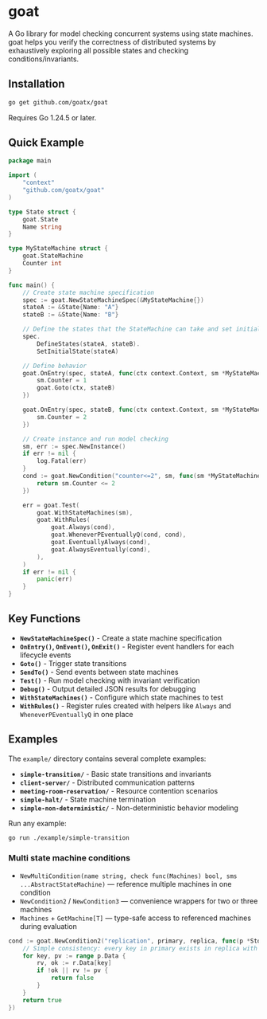 # goat

A Go library for model checking concurrent systems using state machines. goat helps you verify the correctness of distributed systems by exhaustively exploring all possible states and checking conditions/invariants.

## Installation

```bash
go get github.com/goatx/goat
```

Requires Go 1.24.5 or later.

## Quick Example

```go
package main

import (
    "context"
    "github.com/goatx/goat"
)

type State struct {
    goat.State
    Name string
}

type MyStateMachine struct {
    goat.StateMachine
    Counter int
}

func main() {
    // Create state machine specification
    spec := goat.NewStateMachineSpec(&MyStateMachine{})
    stateA := &State{Name: "A"}
    stateB := &State{Name: "B"}

    // Define the states that the StateMachine can take and set initial state
    spec.
        DefineStates(stateA, stateB).
        SetInitialState(stateA)

    // Define behavior
    goat.OnEntry(spec, stateA, func(ctx context.Context, sm *MyStateMachine) {
        sm.Counter = 1
        goat.Goto(ctx, stateB)
    })

    goat.OnEntry(spec, stateB, func(ctx context.Context, sm *MyStateMachine) {
        sm.Counter = 2
    })

    // Create instance and run model checking
    sm, err := spec.NewInstance()
    if err != nil {
        log.Fatal(err)
    }
    cond := goat.NewCondition("counter<=2", sm, func(sm *MyStateMachine) bool {
        return sm.Counter <= 2
    })

    err = goat.Test(
        goat.WithStateMachines(sm),
        goat.WithRules(
            goat.Always(cond),
            goat.WheneverPEventuallyQ(cond, cond),
            goat.EventuallyAlways(cond),
            goat.AlwaysEventually(cond),
        ),
    )
    if err != nil {
        panic(err)
    }
}
```

## Key Functions

- **`NewStateMachineSpec()`** - Create a state machine specification
- **`OnEntry()`, `OnEvent()`, `OnExit()`** - Register event handlers for each lifecycle events
- **`Goto()`** - Trigger state transitions
- **`SendTo()`** - Send events between state machines
- **`Test()`** - Run model checking with invariant verification
- **`Debug()`** - Output detailed JSON results for debugging
- **`WithStateMachines()`** - Configure which state machines to test
- **`WithRules()`** - Register rules created with helpers like `Always` and `WheneverPEventuallyQ` in one place

## Examples

The `example/` directory contains several complete examples:

- **`simple-transition/`** - Basic state transitions and invariants
- **`client-server/`** - Distributed communication patterns
- **`meeting-room-reservation/`** - Resource contention scenarios
- **`simple-halt/`** - State machine termination
- **`simple-non-deterministic/`** - Non-deterministic behavior modeling

Run any example:

```bash
go run ./example/simple-transition
```

### Multi state machine conditions

- `NewMultiCondition(name string, check func(Machines) bool, sms ...AbstractStateMachine)` — reference multiple machines in one condition
- `NewCondition2` / `NewCondition3` — convenience wrappers for two or three machines
- `Machines` + `GetMachine[T]` — type-safe access to referenced machines during evaluation

```go
cond := goat.NewCondition2("replication", primary, replica, func(p *Storage, r *Storage) bool {
    // Simple consistency: every key in primary exists in replica with the same value
    for key, pv := range p.Data {
        rv, ok := r.Data[key]
        if !ok || rv != pv {
            return false
        }
    }
    return true
})
```
